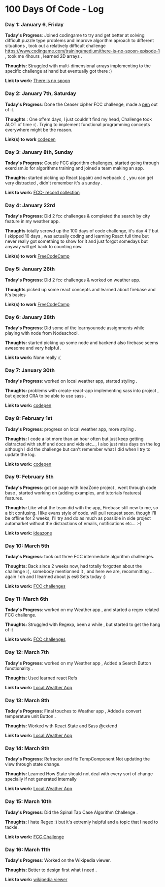 # 100 Days Of Code - Log

### Day 1: January 6, Friday

[//]: # (This is also a comment.)

**Today's Progress**: Joined codingame to try and get better at solving difficult puzzle type problems and improve algorithm aproach to different situations , took out a relatively difficult challenge https://www.codingame.com/training/medium/there-is-no-spoon-episode-1  , took me 4hours , learned 2D arrays .

**Thoughts:** Struggled with multi-dimensional arrays implementing to the specific challenge at hand but eventually got there :)

**Link to work:** [There is no spoon](https://www.codingame.com/training/medium/there-is-no-spoon-episode-1)


### Day 2: January 7th, Saturday 

**Today's Progress**: Done the Ceaser cipher FCC challenge, made a [pen](http://codepen.io/skhamoud/full/ZLGwbe) out of it.

**Thoughts** : One of'em days, I just couldn't find my head, Challenge took ALOT of time :( . Trying to implement functional programming concepts everywhere might be the reason.

**Link(s) to work**
[codepen](http://codepen.io/skhamoud/full/ZLGwbe)


### Day 3: January 8th, Sunday

**Today's Progress**: Couple FCC algorithm challenges, started going through exercism.io for algorithms training and joined a team making an app.

**Thoughts:**  started picking up React (again) and webpack :) , you can get very distracted , didn't remember it's a sunday .

**Link to work:** [FCC- record collection](https://www.freecodecamp.com/challenges/record-collection)


### Day 4: January 22rd

**Today's Progress**: Did 2 fcc challenges & completed the search by city feature in my weather app.

**Thoughts**  totally screwd up the 100 days of code challenge, it's day 4 ? but I skipped 10 days , was actually coding and learning React full time but never really got something to show for it and just forgot somedays but anyway will get back to counting now.

**Link(s) to work**
[FreeCodeCamp](https://www.freecodecamp.com/challenges/wherefore-art-thou#?solution=%2F*jshint%20esversion%3A6%20*%2F%0Afunction%20whatIsInAName(collection%2C%20source)%20%7B%0A%20%20var%20sourceProps%20%3D%20Object.keys(source)%3B%0A%20%20%2F%2F%20function%20checks%20if%20object%20has%20this%20prop%20and%20value%0A%20%20function%20hasPropsAndVals(obj)%20%7B%0A%20%20%20%20let%20_hasProps%20%3D%20true%3B%0A%20%20%20%20sourceProps.map(prop%20%3D%3E%20%7B%0A%20%20%20%20%20%20if(!obj.hasOwnProperty(prop)%20%7C%7C%20obj%5Bprop%5D!%3D%3Dsource%5Bprop%5D)%20%7B%0A%20%20%20%20%20%20%20%20_hasProps%20%3D%20false%3B%0A%20%20%20%20%20%20%7D%0A%20%20%20%20%7D)%3B%0A%20%20%20%20return%20_hasProps%3B%0A%20%20%7D%0A%20%20var%20arr%20%3D%20collection.filter(hasPropsAndVals)%3B%0A%20%20return%20arr%3B%0A%7D)


### Day 5: January 26th

**Today's Progress**: Did 2 fcc challenges & worked on weather app.

**Thoughts**  picked up some react concepts and learned about firebase and it's basics

**Link(s) to work**
[FreeCodeCamp](https://www.freecodecamp.com/challenges/pig-latin#?solution=function%20isVowel(letter)%7B%0A%20%20%20%20var%20vowels%20%3D%20%5B%22a%22%2C%22e%22%2C%22i%22%2C%22o%22%2C%22u%22%2C%22y%22%5D%3B%0A%20%20%20%20var%20_isVowel%20%3D%20false%3B%0A%20%20%20%20for(let%20i%3D0%3Bi%3Cvowels.length%3B%20i%2B%2B)%20%7B%0A%20%20%20%20%20%20if(letter%3D%3D%3Dvowels%5Bi%5D)%7B%0A%20%20%20%20%20%20%20%20_isVowel%3Dtrue%3B%0A%20%20%20%20%20%20%20%20break%3B%0A%20%20%20%20%20%20%7D%0A%20%20%20%20%7D%0A%20%20%20%20return%20_isVowel%3B%0A%7D%0Afunction%20translatePigLatin(str)%20%7B%0A%20%20var%20result%20%3D%20str%3B%0A%20%20if%20(isVowel(str.charAt(0)))%20result%2B%3D%22way%22%3B%0A%20%20else%7B%0A%20%20%20%20var%20firstVowelIndex%20%3D%20str.split(%22%22).findIndex(function%20getFirstVowel(letter)%7B%0A%20%20%20%20%20%20return%20isVowel(letter)%3B%0A%20%20%20%20%7D)%3B%0A%20%20%20%20var%20lastPart%20%3D%20%20str.substr(firstVowelIndex)%3B%0A%20%20%20%20var%20consCluster%20%3D%20%5B...str%5D.splice(0%2CfirstVowelIndex).join(%27%27)%3B%0A%20%20%20%20result%20%3D%20lastPart%2BconsCluster%2B%22ay%22%3B%0A%20%20%7D%0A%20%20%20return%20result%3B%0A%7D%0A%2F%2FTODO%3A%20refractor%20with%20Regex%0AtranslatePigLatin(%22consonant%22)%3B%0A)


### Day 6: January 28th

**Today's Progress**: Did some of the learnyounode assignments while playing with node from Nodeschool. 

**Thoughts:**  started picking up some node and backend also firebase seems awesome and very helpful  .

**Link to work:** None really :(


### Day 7: January 30th

**Today's Progress**: worked on local weather app, started styling . 

**Thoughts:**  problems with create-react-app implementing sass into project , but ejected CRA to be able to use sass  .

**Link to work:** [codepen](http://codepen.io/skhamoud/full/pRayBm/)


### Day 8: February 1st

**Today's Progress**: progress on local weather app, more styling . 

**Thoughts:**  I code a lot more than an hour often but just keep getting distracted with stuff and docs and vids etc..., I also just miss days on the log although I did the challenge but can't remember what I did when I try to update the log.

**Link to work:** [codepen](http://codepen.io/skhamoud/full/pRayBm/)


### Day 9: February 5th

**Today's Progress**: got on page with IdeaZone project , went through code base , started working on (adding examples, and tutorials features) features. 

**Thoughts:**  Like what the team did with the app, Firebase still new to me, so a bit confusing.
 I like evans style of code. will pull request soon. 
 though I'll be offline for 2 weeks, I'll try and do as much as possible in side project automarket without the distractions of emails, notifications etc...  :-)

**Link to work:** [ideazone](https://github.com/skhamoud/IdeaZone)

### Day 10: March 5th

**Today's Progress**: took out three FCC intermediate algorithm challenges. 

**Thoughts:**  Back since 2 weeks now, had totally forgotten about the challenge :( , somebody mentionned it , and here we are, recommitting ... again ! oh and I learned about js es6 Sets today :)

**Link to work:** [FCC challenges](https://freecodecamp.com/skhamoud/)


### Day 11: March 6th

**Today's Progress**: worked on my Weather app , and started a regex related FCC challenge. 

**Thoughts:** Struggled with Regexp, been a while , but started to get the hang of it 

**Link to work:** [FCC challenges](https://freecodecamp.com/skhamoud/)


### Day 12: March 7th

**Today's Progress**: worked on my Weather app , Added a Search Button functionality . 

**Thoughts:** Used learned react Refs 

**Link to work:** [Local Weather App](http://codepen.io/skhamoud/pen/pRayBm?editors=0100)


### Day 13: March 8th

**Today's Progress**: Final touches to Weather app , Added a convert temperature unit Button . 

**Thoughts:** Worked with React State and Sass @extend

**Link to work:** [Local Weather App](http://codepen.io/skhamoud/full/pRayBm/)


### Day 14: March 9th

**Today's Progress**: Refractor and fix TempComponent Not updating the view through state change. 

**Thoughts:** Learned How State should not deal with every sort of change specially if not generated internally

**Link to work:** [Local Weather App](http://codepen.io/skhamoud/full/pRayBm/)


### Day 15: March 10th

**Today's Progress**: Did the Spinal Tap Case Algorithm Challenge . 

**Thoughts:** I hate Regex :) but it's extremly helpful and a topic that I need to tackle.

**Link to work:** [FCC Challenge](https://www.freecodecamp.com/challenges/spinal-tap-case#?solution=%2F*jshint%20esversion%3A6*%2F%0Afunction%20spinalCase(str)%20%7B%0A%20%20console.log(str.split(%2F(%3F%3D%5BA-Z%5D)%7C%5B%5CW_%5D%2Fg).join(%22-%22).toLowerCase())%3B%0A%7D%0A%0AspinalCase('this_Is-SpinalCase%20iI')%3B%0A)

### Day 16: March 11th

**Today's Progress**: Worked on the Wikipedia viewer. 

**Thoughts:** Better to design first what i need .

**Link to work:** [wikipedia viewer](https://github.com/skhamoud/wiki-engine)
